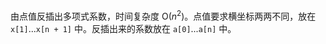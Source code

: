 由点值反插出多项式系数，时间复杂度 $\mathrm O(n^2)$。点值要求横坐标两两不同，放在 `x[1]`...`x[n + 1]` 中。反插出来的系数放在 `a[0]`...`a[n]` 中。